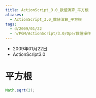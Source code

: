 ```yaml
---
title: ActionScript_3.0_数値演算_平方根
aliases:
  - ActionScript_3.0_数値演算_平方根
tags:
  - d/2009/01/22
  - n/PGM/ActionScript/3.0/Ope/数値操作
---
```



- 2009年01月22日
- ActionScript3.0


平方根
================================================================================

```actionscript
Math.sqrt(2);
```
